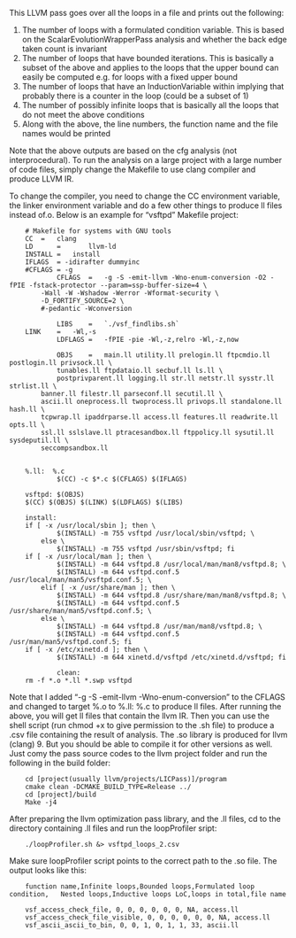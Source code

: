 This LLVM pass goes over all the loops in a file and prints out the following:

1.  The number of loops with a formulated condition variable. This is based on the ScalarEvolutionWrapperPass analysis and whether the back edge taken count is invariant
2.  The number of loops that have bounded iterations. This is basically a subset of the above and applies to the loops that the upper bound can easily be computed e.g. for loops with a fixed upper bound
3.  The number of loops that have an InductionVariable within implying that probably there is a counter in the loop (could be a subset of 1)
4.  The number of possibly infinite loops that is basically all the loops that do not meet the above conditions
5.  Along with the above, the line numbers, the function name and the file names would be printed

Note that the above outputs are based on the cfg analysis (not interprocedural). To run the analysis on a large project with a large number of code files, simply change the Makefile to use clang compiler and produce LLVM IR.

To change the compiler, you need to change the CC environment variable, the linker environment variable and do a few other things to produce ll files instead of.o. Below is an example for “vsftpd” Makefile project:

        # Makefile for systems with GNU tools
        CC 	=	clang
        LD      =       llvm-ld
        INSTALL	=	install
        IFLAGS  = -idirafter dummyinc
        #CFLAGS = -g
                CFLAGS	=	-g -S -emit-llvm -Wno-enum-conversion -O2 -fPIE -fstack-protector --param=ssp-buffer-size=4 \
        	-Wall -W -Wshadow -Werror -Wformat-security \
        	-D_FORTIFY_SOURCE=2 \
        	#-pedantic -Wconversion
        
                LIBS	=	`./vsf_findlibs.sh`
        LINK	=	-Wl,-s
                LDFLAGS	=	-fPIE -pie -Wl,-z,relro -Wl,-z,now
        
                OBJS	=	main.ll utility.ll prelogin.ll ftpcmdio.ll postlogin.ll privsock.ll \
        		tunables.ll ftpdataio.ll secbuf.ll ls.ll \
        		postprivparent.ll logging.ll str.ll netstr.ll sysstr.ll strlist.ll \
            banner.ll filestr.ll parseconf.ll secutil.ll \
            ascii.ll oneprocess.ll twoprocess.ll privops.ll standalone.ll hash.ll \
            tcpwrap.ll ipaddrparse.ll access.ll features.ll readwrite.ll opts.ll \
            ssl.ll sslslave.ll ptracesandbox.ll ftppolicy.ll sysutil.ll sysdeputil.ll \
            seccompsandbox.ll
        
        
        %.ll:  %.c
                $(CC) -c $*.c $(CFLAGS) $(IFLAGS)
        
        vsftpd: $(OBJS)
        $(CC) $(OBJS) $(LINK) $(LDFLAGS) $(LIBS)
        
        install:
        if [ -x /usr/local/sbin ]; then \
        		$(INSTALL) -m 755 vsftpd /usr/local/sbin/vsftpd; \
        	else \
        		$(INSTALL) -m 755 vsftpd /usr/sbin/vsftpd; fi
        if [ -x /usr/local/man ]; then \
        		$(INSTALL) -m 644 vsftpd.8 /usr/local/man/man8/vsftpd.8; \
        		$(INSTALL) -m 644 vsftpd.conf.5 /usr/local/man/man5/vsftpd.conf.5; \
        	elif [ -x /usr/share/man ]; then \
        		$(INSTALL) -m 644 vsftpd.8 /usr/share/man/man8/vsftpd.8; \
        		$(INSTALL) -m 644 vsftpd.conf.5 /usr/share/man/man5/vsftpd.conf.5; \
        	else \
        		$(INSTALL) -m 644 vsftpd.8 /usr/man/man8/vsftpd.8; \
        		$(INSTALL) -m 644 vsftpd.conf.5 /usr/man/man5/vsftpd.conf.5; fi
        if [ -x /etc/xinetd.d ]; then \
        		$(INSTALL) -m 644 xinetd.d/vsftpd /etc/xinetd.d/vsftpd; fi
        
                clean:
        rm -f *.o *.ll *.swp vsftpd
        
Note that I added “-g -S -emit-llvm -Wno-enum-conversion” to the CFLAGS and changed to target %.o to %.ll:  %.c to produce ll files.
After running the above, you will get ll files that contain the llvm IR. Then you can use the shell script (run chmod +x to give permission to the .sh file)  to produce a .csv file containing the result of analysis.
The .so library is produced for llvm (clang) 9. But you should be able to compile it for other versions as well. Just comy the pass source codes to the llvm project folder and run the following in the build folder:

        cd [project(usually llvm/projects/LICPass)]/program
        cmake clean -DCMAKE_BUILD_TYPE=Release ../
        cd [project]/build
        Make -j4
        
 After preparing the llvm optimization pass library, and the .ll files, cd to the directory containing .ll files and run the loopProfiler sript:
 
        ./loopProfiler.sh &> vsftpd_loops_2.csv
 
 Make sure loopProfiler script points to the correct path to the .so file.
 The output looks like this:

        function name,Infinite loops,Bounded loops,Formulated loop condition,	Nested loops,Inductive loops LoC,loops in total,file name

        vsf_access_check_file, 0, 0, 0, 0, 0, 0, NA, access.ll
        vsf_access_check_file_visible, 0, 0, 0, 0, 0, 0, NA, access.ll
        vsf_ascii_ascii_to_bin, 0, 0, 1, 0, 1, 1, 33, ascii.ll
